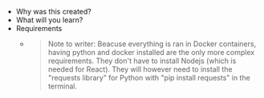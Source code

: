 - Why was this created?
- What will you learn?
- Requirements
    - > Note to writer: Beacuse everything is ran in Docker containers, having python and docker installed are the only more complex requirements. They don't have to install Nodejs (which is needed for React). They will however need to install the "requests library" for Python with "pip install requests" in the terminal.
